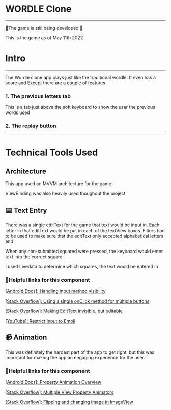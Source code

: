 # WORDLE Clone

---

🚧The game is still being developed 🚧

This is the game as of May 11th 2022

# Intro

---

The Wordle clone app plays just like the traditional wordle. It even has a score and  Except there are a couple of features

### 1. The previous letters tab

This is a tab just above the soft keyboard to show the user the previous words used

### 2. The replay button

---

# Technical Tools Used

## Architecture

This app used an MVVM architecture for the game

ViewBinding was also heavily used thoughout the project

## ⌨️ Text Entry

There was a single editText for the game that text would be input in. Each letter in that editText would be put in each of the textView boxes. Filters had to be used to make sure that the editText only accepted alphabetical letters and 

When any non-submitted squared were pressed, the keyboard would enter text into the correct square.

I used Livedata to determine which squares, the text would be entered in

### 🔗Helpful links for this component

[[Android Docs]: Handling input method visibility](https://developer.android.com/training/keyboard-input/visibility#kotlin)

[[Stack Overflow]: Using a single onClick method for multiple buttons](https://stackoverflow.com/questions/7873480/android-one-onclick-method-for-multiple-buttons)

[[Stack Overflow]: Making EditText invisible, but editable](https://stackoverflow.com/questions/18159263/android-hidden-but-select-able-edittext)

[[YouTube]: Restrict Input to Emoji](https://www.youtube.com/watch?v=LZppoEuviSw&t=354s&ab_channel=RahulPandey)

## 📹 Animation

This was definitely the hardest part of the app to get right, but this was important for making the app an engaging experience for the user.

### 🔗Helpful links for this component

[[Android Docs]: Property Animation Overview](https://developer.android.com/guide/topics/graphics/prop-animation)

[[Stack Overflow]: Multiple View Property Animators](https://stackoverflow.com/questions/46397561/multiple-viewpropertyanimators)

[[Stack Overflow]: Flipping and changing image in ImageView](https://stackoverflow.com/questions/37028694/flipping-and-changing-image-in-imageview)
